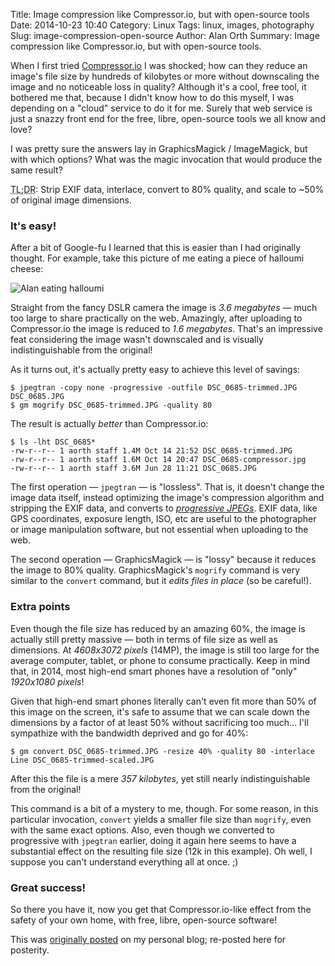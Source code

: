 Title: Image compression like Compressor.io, but with open-source tools
Date: 2014-10-23 10:40
Category: Linux
Tags: linux, images, photography
Slug: image-compression-open-source
Author: Alan Orth
Summary: Image compression like Compressor.io, but with open-source tools.

When I first tried [Compressor.io](https://compressor.io) I was shocked; how can they reduce an image's file size by hundreds of kilobytes or more without downscaling the image and no noticeable loss in quality?  Although it's a cool, free tool, it bothered me that, because I didn't know how to do this myself, I was depending on a "cloud" service to do it for me.  Surely that web service is just a snazzy front end for the free, libre, open-source tools we all know and love?

I was pretty sure the answers lay in GraphicsMagick / ImageMagick, but with which options?  What was the magic invocation that would produce the same result?

<abbr title="Too long; didn't read">TL;DR</abbr>: Strip EXIF data, interlace, convert to 80% quality, and scale to ~50% of original image dimensions.

### It's easy!
After a bit of Google-fu I learned that this is easier than I had originally thought.  For example, take this picture of me eating a piece of halloumi cheese:

![Alan eating halloumi](/images/alan-halloumi.jpg "Alan eating halloumi")

Straight from the fancy DSLR camera the image is _3.6 megabytes_ — much too large to share practically on the web.  Amazingly, after uploading to Compressor.io the image is reduced to _1.6 megabytes_.  That's an impressive feat considering the image wasn't downscaled and is visually indistinguishable from the original!

As it turns out, it's actually pretty easy to achieve this level of savings:

    $ jpegtran -copy none -progressive -outfile DSC_0685-trimmed.JPG DSC_0685.JPG
    $ gm mogrify DSC_0685-trimmed.JPG -quality 80

The result is actually _better_ than Compressor.io:

    $ ls -lht DSC_0685*
    -rw-r--r-- 1 aorth staff 1.4M Oct 14 21:52 DSC_0685-trimmed.JPG
    -rw-r--r-- 1 aorth staff 1.6M Oct 14 20:47 DSC_0685-compressor.jpg
    -rw-r--r-- 1 aorth staff 3.6M Jun 28 11:21 DSC_0685.JPG

The first operation — `jpegtran` — is "lossless".  That is, it doesn't change the image data itself, instead optimizing the image's compression algorithm and stripping the EXIF data, and converts to _[progressive JPEGs](http://www.bookofspeed.com/chapter5.html)_.  EXIF data, like GPS coordinates, exposure length, ISO, etc are useful to the photographer or image manipulation software, but not essential when uploading to the web.

The second operation — GraphicsMagick — is "lossy" because it reduces the image to 80% quality.  GraphicsMagick's `mogrify` command is very similar to the `convert` command, but it _edits files in place_ (so be careful!).

### Extra points
Even though the file size has reduced by an amazing 60%, the image is actually still pretty massive — both in terms of file size as well as dimensions.  At _4608x3072 pixels_ (14MP), the image is still too large for the average computer, tablet, or phone to consume practically.  Keep in mind that, in 2014, most high-end smart phones have a resolution of "only" _1920x1080 pixels_!

Given that high-end smart phones literally can't even fit more than 50% of this image on the screen, it's safe to assume that we can scale down the dimensions by a factor of at least 50% without sacrificing too much... I'll sympathize with the bandwidth deprived and go for 40%:

    $ gm convert DSC_0685-trimmed.JPG -resize 40% -quality 80 -interlace Line DSC_0685-trimmed-scaled.JPG

After this the file is a mere _357 kilobytes_, yet still nearly indistinguishable from the original!

This command is a bit of a mystery to me, though.  For some reason, in this particular invocation, `convert` yields a smaller file size than `mogrify`, even with the same exact options.  Also, even though we converted to progressive with `jpegtran` earlier, doing it again here seems to have a substantial effect on the resulting file size (12k in this example).  Oh well, I suppose you can't understand everything all at once. ;)

### Great success!
So there you have it, now you get that Compressor.io-like effect from the safety of your own home, with free, libre, open-source software!

This was [originally posted](https://mjanja.ch/2014/10/image-compression-like-compressor-io-but-with-open-source-tools/) on my personal blog; re-posted here for posterity.
